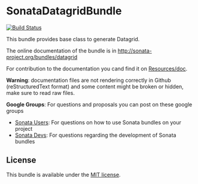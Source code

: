 SonataDatagridBundle
====================

[![Build Status](https://secure.travis-ci.org/sonata-project/SonataDatagridBundle.png?branch=master)](http://travis-ci.org/sonata-project/SonataDatagridBundle)

This bundle provides base class to generate Datagrid.

The online documentation of the bundle is in http://sonata-project.org/bundles/datagrid

For contribution to the documentation you cand find it on [Resources/doc](https://github.com/sonata-project/SonataDatagridBundle/tree/master/Resources/doc).

**Warning**: documentation files are not rendering correctly in Github (reStructuredText format)
and some content might be broken or hidden, make sure to read raw files.

**Google Groups**: For questions and proposals you can post on these google groups

* [Sonata Users](https://groups.google.com/group/sonata-users): For questions on how to use Sonata bundles on your project
* [Sonata Devs](https://groups.google.com/group/sonata-devs): For questions regarding the development of Sonata bundles

License
-------

This bundle is available under the [MIT license](Resources/meta/LICENSE).
